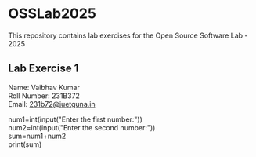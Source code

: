 # OSSLab2025
This repository contains lab exercises for the Open Source Software Lab - 2025  

## Lab Exercise 1  
Name: Vaibhav Kumar  
Roll Number: 231B372  
Email: 231b72@juetguna.in  

num1=int(input("Enter the first number:"))  
num2=int(input("Enter the second number:"))  
sum=num1+num2  
print(sum)

